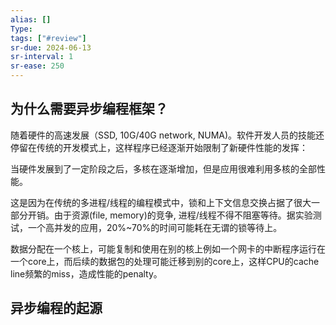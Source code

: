 ```yaml
---
alias: []
Type: 
tags: ["#review"]
sr-due: 2024-06-13
sr-interval: 1
sr-ease: 250
---
```

## 为什么需要异步编程框架？

随着硬件的高速发展（SSD, 10G/40G network, NUMA)。软件开发人员的技能还停留在传统的开发模式上，这样程序已经逐渐开始限制了新硬件性能的发挥：

当硬件发展到了一定阶段之后，多核在逐渐增加，但是应用很难利用多核的全部性能。

这是因为在传统的多进程/线程的编程模式中，锁和上下文信息交换占据了很大一部分开销。由于资源(file, memory)的竞争, 进程/线程不得不阻塞等待。据实验测试，一个高并发的应用，20%~70%的时间可能耗在无谓的锁等待上。

数据分配在一个核上，可能复制和使用在别的核上例如一个网卡的中断程序运行在一个core上，而后续的数据包的处理可能迁移到别的core上，这样CPU的cache line频繁的miss，造成性能的penalty。

## 异步编程的起源



